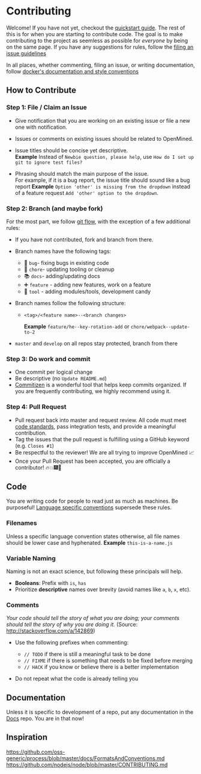 # Contributing

Welcome! If you have not yet, checkout the [quickstart guide](./quickstart.md). The rest of this is for when you are starting to contribute code. The goal is to make contributing to the project as seemless as possible for _everyone_ by being on the same page. If you have any suggestions for rules, follow the [filing an issue guidelines](#step-1-file--claim-an-issue)

In all places, whether commenting, filing an issue, or writing documentation, follow [docker's documentation and style conventions](https://docs.docker.com/opensource/doc-style/)

## How to Contribute

### Step 1: File / Claim an Issue
- Give notification that you are working on an existing issue or file a new one with notification.
- Issues or comments on existing issues should be related to OpenMined.
- Issue titles should be concise yet descriptive.<br>
  **Example** Instead of `Newbie question, please help`, use `How do I set up git to ignore test files?`

- Phrasing should match the main purpose of the issue.<br>
  For example, if it is a bug report, the issue title should sound like a bug report
  **Example** `Option 'other' is missing from the dropdown` instead of a feature request `Add 'other' option to the dropdown`.

### Step 2: Branch (and maybe fork)

For the most part, we follow [git flow](http://nvie.com/posts/a-successful-git-branching-model/), with the exception of a few additional rules:

- If you have not contributed, fork and branch from there.
- Branch names have the following tags:
    - 🐛 `bug`- fixing bugs in existing code
    - 👖 `chore`- updating tooling or cleanup
    - 📚 `docs`- adding/updating docs
    - ➕ `feature` - adding new features, work on a feature
    - 🔧 `tool` - adding modules/tools, development candy


- Branch names follow the following structure:
     - `<tag>/<feature name>--<branch changes>`

        **Example** `feature/he--key-rotation-add` or `chore/webpack--update-to-2`

- `master` and `develop` on all repos stay protected, branch from there


### Step 3: Do work and commit

- One commit per logical change
- Be descriptive (no `Update README.md`)
- [Commitizen](https://github.com/commitizen/cz-cli) is a wonderful tool that helps keep commits organized. If you are frequently contributing, we highly recommend using it.

### Step 4: Pull Request
- Pull request back into master and request review. All code must meet [code standards](#code), pass integration tests, and provide a meaningful contribution.
- Tag the issues that the pull request is fulfilling using a GitHub keyword (e.g. `Closes #1`)
- Be respectful to the reviewer! We are all trying to improve OpenMined 📈
- Once your Pull Request has been accepted, you are officially a contributor! 🔥💥🎆🎉


## Code

You are writing code for people to read just as much as machines. Be purposeful! [Language specific conventions](./languages.md) supersede these rules.

### Filenames

Unless a specific language convention states otherwise, all file names should be lower case and hyphenated.
**Example** `this-is-a-name.js`

### Variable Naming

Naming is not an exact science, but following these principals will help.

-  **Booleans**: Prefix with `is`, `has`
- Prioritize **descriptive** names over brevity (avoid names like `a`, `b`, `x`, etc).


### Comments

_Your code should tell the story of what you are doing; your comments should tell the story of why you are doing it._ (Source: http://stackoverflow.com/a/142869)

- Use the following prefixes when commenting:
  - `// TODO` if there is still a meaningful task to be done
  - `// FIXME` if there is something that needs to be fixed before merging
  - `// HACK` if you know or believe there is a better implementation

- Do not repeat what the code is already telling you

## Documentation

Unless it is specific to development of a repo, put any documentation in the [Docs](https://github.com/OpenMined/Docs) repo. You are in that now!

## Inspiration
https://github.com/oss-generic/process/blob/master/docs/FormatsAndConventions.md
https://github.com/nodejs/node/blob/master/CONTRIBUTING.md
